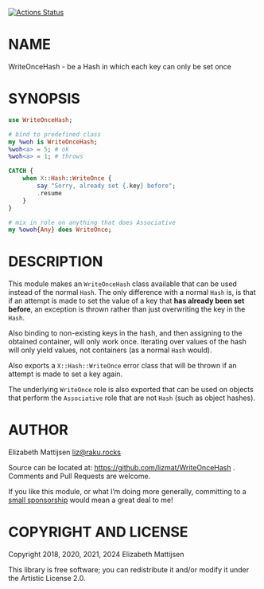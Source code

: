 [![Actions Status](https://github.com/lizmat/WriteOnceHash/workflows/test/badge.svg)](https://github.com/lizmat/WriteOnceHash/actions)

NAME
====

WriteOnceHash - be a Hash in which each key can only be set once

SYNOPSIS
========

```raku
use WriteOnceHash;

# bind to predefined class
my %woh is WriteOnceHash;
%woh<a> = 5; # ok
%woh<a> = 1; # throws

CATCH {
    when X::Hash::WriteOnce {
        say "Sorry, already set {.key} before";
        .resume
    }
}

# mix in role on anything that does Associative
my %owoh{Any} does WriteOnce;
```

DESCRIPTION
===========

This module makes an `WriteOnceHash` class available that can be used instead of the normal `Hash`. The only difference with a normal `Hash` is, is that if an attempt is made to set the value of a key that **has already been set before**, an exception is thrown rather than just overwriting the key in the `Hash`.

Also binding to non-existing keys in the hash, and then assigning to the obtained container, will only work once. Iterating over values of the hash will only yield values, not containers (as a normal `Hash` would).

Also exports a `X::Hash::WriteOnce` error class that will be thrown if an attempt is made to set a key again.

The underlying `WriteOnce` role is also exported that can be used on objects that perform the `Associative` role that are not `Hash` (such as object hashes).

AUTHOR
======

Elizabeth Mattijsen <liz@raku.rocks>

Source can be located at: https://github.com/lizmat/WriteOnceHash . Comments and Pull Requests are welcome.

If you like this module, or what I’m doing more generally, committing to a [small sponsorship](https://github.com/sponsors/lizmat/) would mean a great deal to me!

COPYRIGHT AND LICENSE
=====================

Copyright 2018, 2020, 2021, 2024 Elizabeth Mattijsen

This library is free software; you can redistribute it and/or modify it under the Artistic License 2.0.

